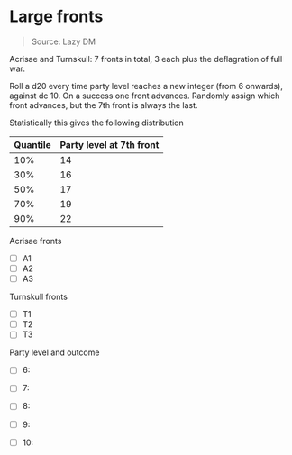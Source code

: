 # Large fronts

> Source: Lazy DM

Acrisae and Turnskull: 7 fronts in total, 3 each plus the deflagration of full war.

Roll a d20 every time party level reaches a new integer (from 6 onwards), against dc 10. On a success one front advances. Randomly assign which front advances, but the 7th front is always the last.

Statistically this gives the following distribution

| Quantile | Party level at 7th front |
| -------- | ------------------------ |
| 10%      | 14                       |
| 30%      | 16                       |
| 50%      | 17                       |
| 70%      | 19                       |
| 90%      | 22                       |

Acrisae fronts
- [ ] A1
- [ ] A2
- [ ] A3

Turnskull fronts
- [ ] T1
- [ ] T2
- [ ] T3

Party level and outcome
- [ ] 6:
- [ ] 7:
- [ ] 8:
- [ ] 9:
- [ ] 10:

